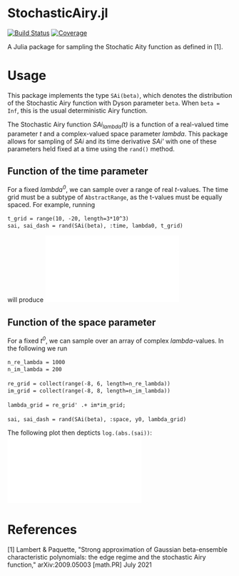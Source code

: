 # StochasticAiry.jl

[![Build Status](https://github.com/damian-t-p/StochasticAiry.jl/actions/workflows/CI.yml/badge.svg?branch=main)](https://github.com/damian-t-p/StochasticAiry.jl/actions/workflows/CI.yml?query=branch%3Amain)
[![Coverage](https://codecov.io/gh/damian-t-p/StochasticAiry.jl/branch/main/graph/badge.svg)](https://codecov.io/gh/damian-t-p/StochasticAiry.jl)

A Julia package for sampling the Stochatic Aity function as defined in [1].

# Usage

This package implements the type `SAi(beta)`, which denotes the distribution of the Stochastic Airy function with Dyson parameter `beta`.
When `beta = Inf`, this is the usual deterministic Airy function.

The Stochastic Airy function *SAi<sub>lambda</sub>(t)* is a function of a real-valued time parameter *t* and a complex-valued space parameter *lambda*.
This package allows for sampling of *SAi* and its time derivative *SAi'* with one of these parameters held fixed at a time using the `rand()` method.

## Function of the time parameter

For a fixed *lambda<sup>0</sup>*, we can sample over a range of real *t*-values.
The time grid must be a subtype of `AbstractRange`, as the t-values must be equally spaced.
For example, running
```
t_grid = range(10, -20, length=3*10^3)
sai, sai_dash = rand(SAi(beta), :time, lambda0, t_grid)
```
will produce 
![](/docs/img/SAi-path.pdf)

## Function of the space parameter

For a fixed *t<sup>0</sup>*, we can sample over an array of complex *lambda*-values.
In the following we run
```
n_re_lambda = 1000
n_im_lambda = 200

re_grid = collect(range(-8, 6, length=n_re_lambda))
im_grid = collect(range(-8, 8, length=n_im_lambda))

lambda_grid = re_grid' .+ im*im_grid;

sai, sai_dash = rand(SAi(beta), :space, y0, lambda_grid)
```

The following plot then depticts `log.(abs.(sai))`:
![](/docs/img/SAi-lambda-log-abs.pdf)

# References
[1] Lambert & Paquette, "Strong approximation of Gaussian beta-ensemble characteristic polynomials: the edge regime and the stochastic Airy function," arXiv:2009.05003 [math.PR] July 2021
